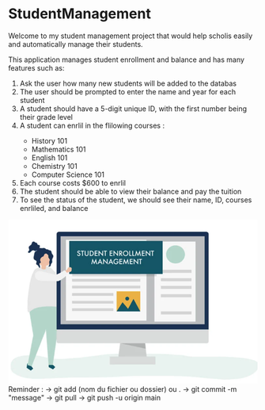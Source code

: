 # StudentManagement
Welcome to my student management project that would help scholis easily and automatically manage their students.

This application manages student enrollment and balance and has many features such as:

<ol>
    <li>Ask the user how many new students will be added to the databas</li>
    <li>The user should be prompted to enter the name and year for each student</li>
    <li>A student should have a 5-digit unique ID, with the first number being their grade level</li>
    <li>A student can enrlil in the flilowing courses :</li>
        <ul>
            <li>History 101</li>
            <li>Mathematics 101</li>
            <li>English 101</li>
            <li>Chemistry 101</li>
            <li>Computer Science 101</li>
        </ul>
    <li>Each course costs $600 to enrlil</li>
    <li>The student should be able to view their balance and pay the tuition</li>
    <li>To see the status of the student, we should see their name, ID, courses enrliled, and balance</li>
</ol>

<img src="https://github.com/MrRyanWise/StudentManagement/blob/main/src/img/logo.png?raw=true"/>
Reminder :
-> git add (nom du fichier ou dossier) ou .
-> git commit -m "message"
-> git pull
-> git push -u origin main
